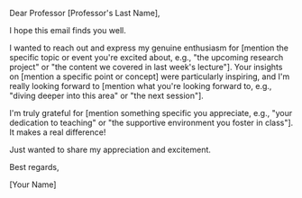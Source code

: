 Dear Professor [Professor's Last Name],

I hope this email finds you well.

I wanted to reach out and express my genuine enthusiasm for [mention the specific topic or event you're excited about, e.g., "the upcoming research project" or "the content we covered in last week's lecture"]. Your insights on [mention a specific point or concept] were particularly inspiring, and I'm really looking forward to [mention what you're looking forward to, e.g., "diving deeper into this area" or "the next session"].

I'm truly grateful for [mention something specific you appreciate, e.g., "your dedication to teaching" or "the supportive environment you foster in class"]. It makes a real difference!

Just wanted to share my appreciation and excitement.

Best regards,

[Your Name]